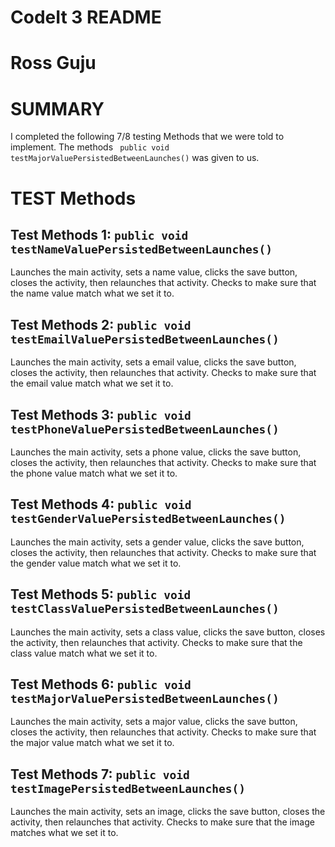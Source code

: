 # CodeIt 3 README

# Ross Guju

# SUMMARY
I completed the following 7/8 testing Methods that we were told to implement. The methods `` public void testMajorValuePersistedBetweenLaunches()`` was given to us.

# TEST Methods

## Test Methods 1: ``public void testNameValuePersistedBetweenLaunches()``
Launches the main activity, sets a name value, clicks the save button, closes the activity, then relaunches that activity. Checks to make sure that the name value match what we set it to.

## Test Methods 2: ``public void testEmailValuePersistedBetweenLaunches()``
Launches the main activity, sets a email value, clicks the save button, closes the activity, then relaunches that activity. Checks to make sure that the email value match what we set it to.

## Test Methods 3: ``public void testPhoneValuePersistedBetweenLaunches()``
Launches the main activity, sets a phone value, clicks the save button, closes the activity, then relaunches that activity. Checks to make sure that the phone value match what we set it to.

## Test Methods 4: ``public void testGenderValuePersistedBetweenLaunches()``
Launches the main activity, sets a gender value, clicks the save button, closes the activity, then relaunches that activity. Checks to make sure that the gender value match what we set it to.

## Test Methods 5: ``public void testClassValuePersistedBetweenLaunches()``
Launches the main activity, sets a class value, clicks the save button, closes the activity, then relaunches that activity. Checks to make sure that the class value match what we set it to.

## Test Methods 6: ``public void testMajorValuePersistedBetweenLaunches()``
Launches the main activity, sets a major value, clicks the save button, closes the activity, then relaunches that activity. Checks to make sure that the major value match what we set it to.

## Test Methods 7: ``public void testImagePersistedBetweenLaunches()``    
Launches the main activity, sets an image, clicks the save button, closes the activity, then relaunches that activity. Checks to make sure that the image matches what we set it to.


    

